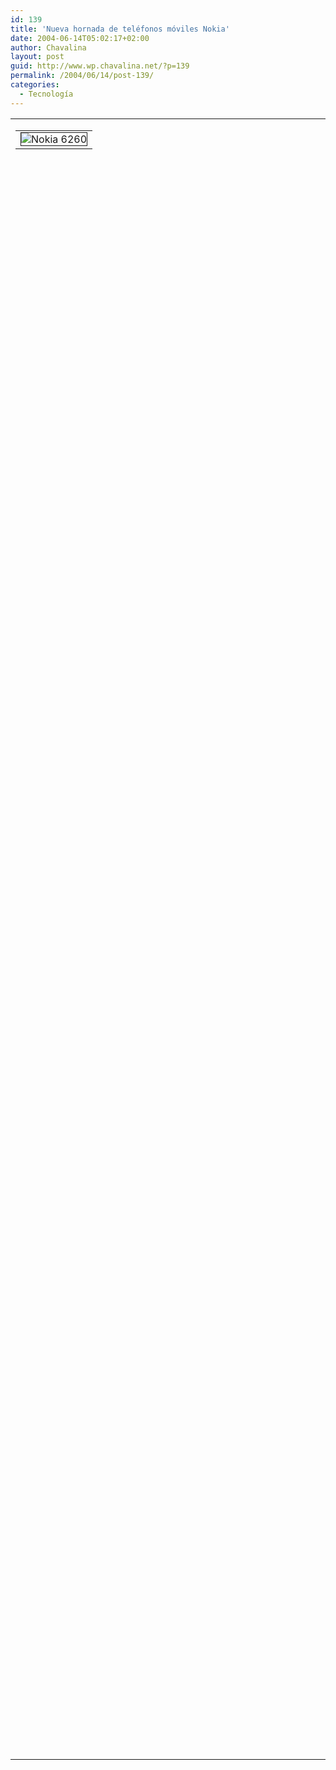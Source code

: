 ```yaml
---
id: 139
title: 'Nueva hornada de teléfonos móviles Nokia'
date: 2004-06-14T05:02:17+02:00
author: Chavalina
layout: post
guid: http://www.wp.chavalina.net/?p=139
permalink: /2004/06/14/post-139/
categories:
  - Tecnología
---
```

<table width="100%" border="0" cellpadding="0" cellspacing="0">
  <tr>
    <td>
      <table border="0" cellspacing="5" cellpadding="10" width="1" align="left">
        <tr>
          <td>
            <img src="http://www.thenewsmarket.com/Previews/NOK/VideoAssets/RepFrames/Large/NOK_1692_10320.jpeg" alt="Nokia 6260" border="1" />
          </td>
        </tr>
      </table>
      
      <p>
        Cinco nuevos modelos, nos trae Nokia intentando remediar su progresivo descenso en ventas, provocado, creo yo, no tanto por su apalancamiento, que no es tal, sino por la gran evolución de sus competidores, que antes no consegu&iacute;an hacerle sombra y ahora tienen tanto o más que ofrecer que los finlandeses.
      </p>
      
      <p>
        El que veis es el Nokia 6260, el que más me ha gustado de todos, de concha y con Symbian, lo que aumenta sus posibilidades permitiendo, como muchos sabéis, ver v&iacute;deos, ejecutar aplicaciones propias de un pc, como Word o Excel, compresión de archivos, infinidad de juegos, correo electrónico «decente»… y mucho más, mucho más.
      </p>
      
      <p>
        Pero como yo de estas cosas tan modernas sé más bien poco, os dejo <a href="http://www.gsmspain.com/foros/showthread.php?s=&#038;threadid=216020&#038;perpage=15&#038;pagenumber=1" target="blank_">este link </a> al foro de Gsmspain donde podréis ver las más diversas opiniones, y recalco diversas, sobre todo tratándose de Nokia.
      </p>
    </td>
  </tr>
</table>